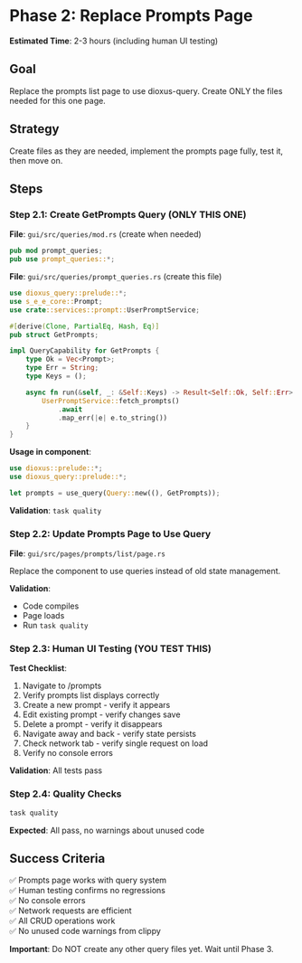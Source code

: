 # Phase 2: Replace Prompts Page

**Estimated Time**: 2-3 hours (including human UI testing)

## Goal

Replace the prompts list page to use dioxus-query. Create ONLY the files needed for this one page.

## Strategy

Create files as they are needed, implement the prompts page fully, test it, then move on.

## Steps

### Step 2.1: Create GetPrompts Query (ONLY THIS ONE)

**File**: `gui/src/queries/mod.rs` (create when needed)

```rust
pub mod prompt_queries;
pub use prompt_queries::*;
```

**File**: `gui/src/queries/prompt_queries.rs` (create this file)

```rust
use dioxus_query::prelude::*;
use s_e_e_core::Prompt;
use crate::services::prompt::UserPromptService;

#[derive(Clone, PartialEq, Hash, Eq)]
pub struct GetPrompts;

impl QueryCapability for GetPrompts {
    type Ok = Vec<Prompt>;
    type Err = String;
    type Keys = ();

    async fn run(&self, _: &Self::Keys) -> Result<Self::Ok, Self::Err> {
        UserPromptService::fetch_prompts()
            .await
            .map_err(|e| e.to_string())
    }
}
```

**Usage in component**:
```rust
use dioxus::prelude::*;
use dioxus_query::prelude::*;

let prompts = use_query(Query::new((), GetPrompts));
```

**Validation**: `task quality`

### Step 2.2: Update Prompts Page to Use Query

**File**: `gui/src/pages/prompts/list/page.rs`

Replace the component to use queries instead of old state management.

**Validation**: 
- Code compiles
- Page loads
- Run `task quality`

### Step 2.3: Human UI Testing (YOU TEST THIS)

**Test Checklist**:
1. Navigate to /prompts
2. Verify prompts list displays correctly
3. Create a new prompt - verify it appears
4. Edit existing prompt - verify changes save
5. Delete a prompt - verify it disappears
6. Navigate away and back - verify state persists
7. Check network tab - verify single request on load
8. Verify no console errors

**Validation**: All tests pass

### Step 2.4: Quality Checks

```bash
task quality
```

**Expected**: All pass, no warnings about unused code

## Success Criteria

✅ Prompts page works with query system  
✅ Human testing confirms no regressions  
✅ No console errors  
✅ Network requests are efficient  
✅ All CRUD operations work  
✅ No unused code warnings from clippy  

**Important**: Do NOT create any other query files yet. Wait until Phase 3.

